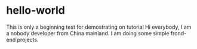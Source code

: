 # hello-world
This is only a beginning test for demostrating on tutorial
Hi everybody, I am a nobody developer from China mainland. I am doing some simple frond-end projects.
